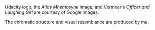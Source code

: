 <p>
Udacity logo, the <i>Atlas Mnemosyne</i> image, and Vermeer's <i>Officer and Laughing Girl</i> are courtesy of Google Images. 
</p>
<p>
The chromatic structure and visual resemblance are produced by me. 
</p>
